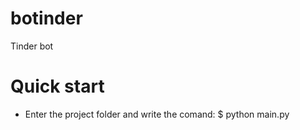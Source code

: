 # botinder
Tinder bot

# Quick start
- Enter the project folder and write the comand:
    $ python main.py
